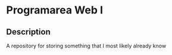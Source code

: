 # Programarea Web I
## Description
A repository for storing something that I most likely already know